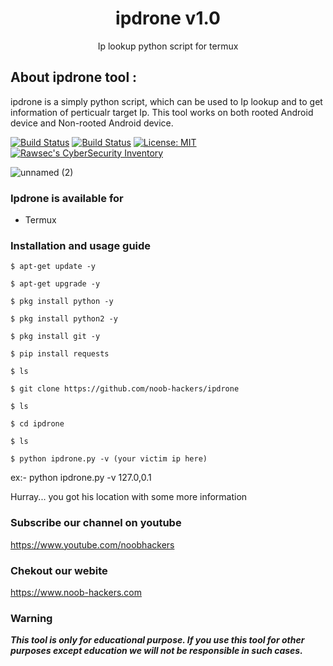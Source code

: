 <h1 align="center">ipdrone v1.0</h1>
<p align="center">
      Ip lookup python script for termux
</p>

## About ipdrone tool :

ipdrone is a simply python script, which can be used to Ip lookup and to get information of perticualr target Ip. This tool works on both rooted Android device and Non-rooted Android device.

[![Build Status](https://img.shields.io/github/stars/noob-hackers/ipdrone.svg)](https://github.com/noob-hackers/ipdrone)
[![Build Status](https://img.shields.io/github/forks/noob-hackers/ipdrone.svg)](https://github.com/noob-hackers/ipdrone)
[![License: MIT](https://img.shields.io/github/license/noob-hackers/ipdrone.svg)](https://github.com/noob-hackers/ipdrone)
[![Rawsec's CyberSecurity Inventory](https://inventory.rawsec.ml/img/badges/Rawsec-inventoried-FF5050_flat.svg)](https://inventory.rawsec.ml/tools.html#ipdrone)

![unnamed (2)](https://user-images.githubusercontent.com/49580304/56078909-e66b8200-5e0a-11e9-8e30-ab6351083f02.jpg)

### Ipdrone is available for

* Termux

### Installation and usage guide
```
$ apt-get update -y
```
```
$ apt-get upgrade -y
```
```
$ pkg install python -y 
```
```
$ pkg install python2 -y
```
```
$ pkg install git -y
```
```
$ pip install requests
```
```
$ ls
```
```
$ git clone https://github.com/noob-hackers/ipdrone
```
```
$ ls
```
```
$ cd ipdrone
```
```
$ ls
```
```
$ python ipdrone.py -v (your victim ip here)
```
ex:- python ipdrone.py -v 127.0,0.1

Hurray... you got his location with some more information

### Subscribe our channel on youtube
https://www.youtube.com/noobhackers

### Chekout our webite 
https://www.noob-hackers.com
     
### Warning

***This tool is only for educational purpose. If you use this tool for other purposes except education we will not be responsible in such cases.***
